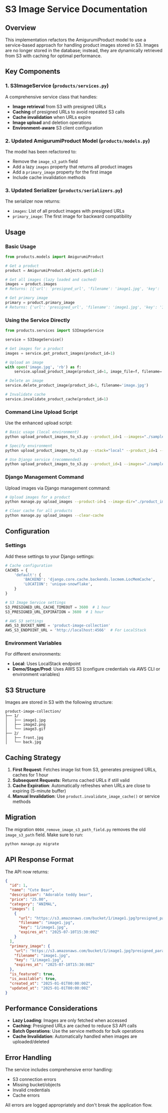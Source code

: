 # S3 Image Service Documentation

## Overview

This implementation refactors the AmigurumiProduct model to use a service-based approach for handling product images stored in S3. Images are no longer stored in the database; instead, they are dynamically retrieved from S3 with caching for optimal performance.

## Key Components

### 1. S3ImageService (`products/services.py`)

A comprehensive service class that handles:
- **Image retrieval** from S3 with presigned URLs
- **Caching** of presigned URLs to avoid repeated S3 calls
- **Cache invalidation** when URLs expire
- **Image upload** and deletion operations
- **Environment-aware** S3 client configuration

### 2. Updated AmigurumiProduct Model (`products/models.py`)

The model has been refactored to:
- Remove the `image_s3_path` field
- Add a lazy `images` property that returns all product images
- Add a `primary_image` property for the first image
- Include cache invalidation methods

### 3. Updated Serializer (`products/serializers.py`)

The serializer now returns:
- `images`: List of all product images with presigned URLs
- `primary_image`: The first image for backward compatibility

## Usage

### Basic Usage

```python
from products.models import AmigurumiProduct

# Get a product
product = AmigurumiProduct.objects.get(id=1)

# Get all images (lazy loaded and cached)
images = product.images
# Returns: [{'url': 'presigned_url', 'filename': 'image1.jpg', 'key': '1/image1.jpg', 'expires_at': datetime}, ...]

# Get primary image
primary = product.primary_image
# Returns: {'url': 'presigned_url', 'filename': 'image1.jpg', 'key': '1/image1.jpg', 'expires_at': datetime}
```

### Using the Service Directly

```python
from products.services import S3ImageService

service = S3ImageService()

# Get images for a product
images = service.get_product_images(product_id=1)

# Upload an image
with open('image.jpg', 'rb') as f:
    service.upload_product_image(product_id=1, image_file=f, filename='image.jpg')

# Delete an image
service.delete_product_image(product_id=1, filename='image.jpg')

# Invalidate cache
service.invalidate_product_cache(product_id=1)
```

### Command Line Upload Script

Use the enhanced upload script:

```bash
# Basic usage (local environment)
python upload_product_images_to_s3.py --product_id=1 --images="./sample1.png ./sample2.png"

# Specify environment
python upload_product_images_to_s3.py --stack="local" --product_id=1 --images="./sample1.png ./sample2.png"

# Use Django service (recommended)
python upload_product_images_to_s3.py --product_id=1 --images="./sample1.png ./sample2.png" --use-service
```

### Django Management Command

Upload images via Django management command:

```bash
# Upload images for a product
python manage.py upload_images --product-id=1 --image-dir="./product_images/"

# Clear cache for all products
python manage.py upload_images --clear-cache
```

## Configuration

### Settings

Add these settings to your Django settings:

```python
# Cache configuration
CACHES = {
    'default': {
        'BACKEND': 'django.core.cache.backends.locmem.LocMemCache',
        'LOCATION': 'unique-snowflake',
    }
}

# S3 Image Service settings
S3_PRESIGNED_URL_CACHE_TIMEOUT = 3600  # 1 hour
S3_PRESIGNED_URL_EXPIRATION = 3600  # 1 hour

# AWS S3 settings
AWS_S3_BUCKET_NAME = 'product-image-collection'
AWS_S3_ENDPOINT_URL = 'http://localhost:4566'  # For LocalStack
```

### Environment Variables

For different environments:

- **Local**: Uses LocalStack endpoint
- **Demo/Stage/Prod**: Uses AWS S3 (configure credentials via AWS CLI or environment variables)

## S3 Structure

Images are stored in S3 with the following structure:
```
product-image-collection/
├── 1/
│   ├── image1.jpg
│   ├── image2.png
│   └── image3.gif
├── 2/
│   ├── front.jpg
│   └── back.jpg
```

## Caching Strategy

1. **First Request**: Fetches image list from S3, generates presigned URLs, caches for 1 hour
2. **Subsequent Requests**: Returns cached URLs if still valid
3. **Cache Expiration**: Automatically refreshes when URLs are close to expiring (5-minute buffer)
4. **Manual Invalidation**: Use `product.invalidate_image_cache()` or service methods

## Migration

The migration `0004_remove_image_s3_path_field.py` removes the old `image_s3_path` field. Make sure to run:

```bash
python manage.py migrate
```

## API Response Format

The API now returns:

```json
{
  "id": 1,
  "name": "Cute Bear",
  "description": "Adorable teddy bear",
  "price": "25.00",
  "category": "ANIMAL",
  "images": [
    {
      "url": "https://s3.amazonaws.com/bucket/1/image1.jpg?presigned_params",
      "filename": "image1.jpg",
      "key": "1/image1.jpg",
      "expires_at": "2025-07-10T15:30:00Z"
    }
  ],
  "primary_image": {
    "url": "https://s3.amazonaws.com/bucket/1/image1.jpg?presigned_params",
    "filename": "image1.jpg",
    "key": "1/image1.jpg",
    "expires_at": "2025-07-10T15:30:00Z"
  },
  "is_featured": true,
  "is_available": true,
  "created_at": "2025-01-01T00:00:00Z",
  "updated_at": "2025-01-01T00:00:00Z"
}
```

## Performance Considerations

- **Lazy Loading**: Images are only fetched when accessed
- **Caching**: Presigned URLs are cached to reduce S3 API calls
- **Batch Operations**: Use the service methods for bulk operations
- **Cache Invalidation**: Automatically handled when images are uploaded/deleted

## Error Handling

The service includes comprehensive error handling:
- S3 connection errors
- Missing bucket/objects
- Invalid credentials
- Cache errors

All errors are logged appropriately and don't break the application flow.
